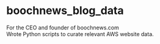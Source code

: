 # boochnews_blog_data

For the CEO and founder of boochnews.com <br />
Wrote Python scripts to curate relevant AWS website data.
